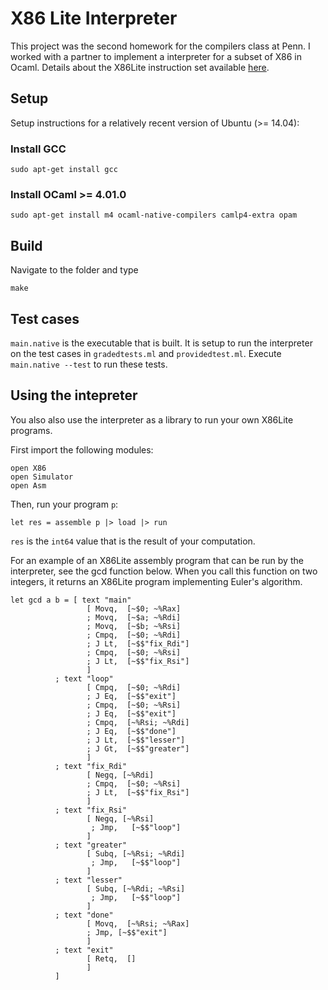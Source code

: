 # X86 Lite Interpreter #
This project was the second homework for the compilers class at Penn. I worked with a partner to implement a interpreter for a subset of X86 in Ocaml. Details about the X86Lite instruction set available [here](http://www.cis.upenn.edu/~cis341/15sp/hw/hw2/).

## Setup ##

Setup instructions for a relatively recent version of Ubuntu (>= 14.04):

### Install GCC ###

    sudo apt-get install gcc

### Install OCaml >= 4.01.0 ###

    sudo apt-get install m4 ocaml-native-compilers camlp4-extra opam

## Build ##

Navigate to the folder and type

    make

## Test cases ##

`main.native` is the executable that is built. It is setup to run the interpreter on the test cases in `gradedtests.ml` and `providedtest.ml`. Execute `main.native --test` to run these tests.

## Using the intepreter ##

You also also use the interpreter as a library to run your own X86Lite programs.

First import the following modules:
    
    open X86
    open Simulator
    open Asm

Then, run your program `p`:

    let res = assemble p |> load |> run
    
`res` is the `int64` value that is the result of your computation.

For an example of an X86Lite assembly program that can be run by the interpreter, see the gcd function below. When you call this function on two integers, it returns an X86Lite program implementing Euler's algorithm.

    let gcd a b = [ text "main"
                     [ Movq,  [~$0; ~%Rax]
                     ; Movq,  [~$a; ~%Rdi]
					 ; Movq,  [~$b; ~%Rsi]
					 ; Cmpq,  [~$0; ~%Rdi]
                     ; J Lt,  [~$$"fix_Rdi"]
					 ; Cmpq,  [~$0; ~%Rsi]
                     ; J Lt,  [~$$"fix_Rsi"]
                     ]			  
              ; text "loop"
                     [ Cmpq,  [~$0; ~%Rdi]
                     ; J Eq,  [~$$"exit"]
					 ; Cmpq,  [~$0; ~%Rsi]
                     ; J Eq,  [~$$"exit"]
					 ; Cmpq,  [~%Rsi; ~%Rdi]
                     ; J Eq,  [~$$"done"]
					 ; J Lt,  [~$$"lesser"]
					 ; J Gt,  [~$$"greater"]
					 ]
			  ; text "fix_Rdi"
                     [ Negq, [~%Rdi] 
					 ; Cmpq,  [~$0; ~%Rsi]
                     ; J Lt,  [~$$"fix_Rsi"]
                     ]
			  ; text "fix_Rsi"
                     [ Negq, [~%Rsi]
					  ;	Jmp,   [~$$"loop"]
                     ]
			  ; text "greater"
                     [ Subq, [~%Rsi; ~%Rdi] 
					  ;	Jmp,   [~$$"loop"]
                     ]
			  ; text "lesser"
                     [ Subq, [~%Rdi; ~%Rsi]
					  ;	Jmp,   [~$$"loop"]
                     ]
			  ; text "done"
					 [ Movq,  [~%Rsi; ~%Rax]
					 ; Jmp, [~$$"exit"]
					 ]
              ; text "exit"
                     [ Retq,  [] 
                     ]
			  ]

